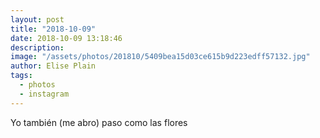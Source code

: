 ```yaml
---
layout: post
title: "2018-10-09"
date: 2018-10-09 13:18:46
description: 
image: "/assets/photos/201810/5409bea15d03ce615b9d223edff57132.jpg"
author: Elise Plain
tags: 
  - photos
  - instagram
---
```


Yo también (me abro) paso como las flores
<p></p>
